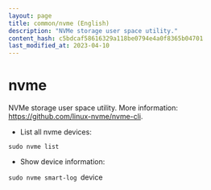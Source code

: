 ```yaml
---
layout: page
title: common/nvme (English)
description: "NVMe storage user space utility."
content_hash: c5bdcaf58616329a118be0794e4a0f8365b04701
last_modified_at: 2023-04-10
---
```

# nvme

NVMe storage user space utility.
More information: <https://github.com/linux-nvme/nvme-cli>.

- List all nvme devices:

`sudo nvme list`

- Show device information:

`sudo nvme smart-log `<span class="tldr-var badge badge-pill bg-dark-lm bg-white-dm text-white-lm text-dark-dm font-weight-bold">device</span>
